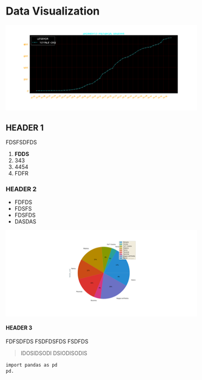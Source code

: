 # Data Visualization


![My image 2](image-pandas.png)

## HEADER 1

FDSFSDFDS
  1. **FDDS**
  2. 343
  3. 4454
  4. FDFR

### HEADER 2

  * FDFDS
  * FDSFS
  * FDSFDS
  * DASDAS

![My image](image-pandas-pie.png)

####  HEADER 3

FDFSDFDS FSDFDSFDS FSDFDS

> IDOSIDSODI DSIODISODIS

```
import pandas as pd
pd.
```
